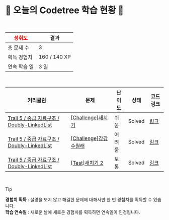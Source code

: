 # 🌲 오늘의 Codetree 학습 현황 🌲

<br />

| <span style="color:red;display:block;text-align:center;"> **성취도**</span> | 결과 |
|---|---|
| 총 문제 수 | 3 |
| 획득 경험치 | 160 / 140 XP |
| 연속 학습 일 | 3 일 |

<br />

|커리큘럼|문제|난이도|상태|코드 링크|
|---|---|---|---|---|
|[Trail 5 / 중급 자료구조 / Doubly-LinkedList](https://www.codetree.ai/trail-info/intermediate-mid/)|[[Challenge]새치기](https://www.codetree.ai/trails/complete/curated-cards/challenge-cut-in-line/)|쉬움|Solved|[링크](https://github.com/LeeSY99/algo-studyy/blob/main/250903/%EC%83%88%EC%B9%98%EA%B8%B0/cut-in-line.py)|
|[Trail 5 / 중급 자료구조 / Doubly-LinkedList](https://www.codetree.ai/trail-info/intermediate-mid/)|[[Challenge]강강수월래](https://www.codetree.ai/trails/complete/curated-cards/challenge-circle-dance/)|어려움|Solved|[링크](https://github.com/LeeSY99/algo-studyy/blob/main/250903/%EA%B0%95%EA%B0%95%EC%88%98%EC%9B%94%EB%9E%98/circle-dance.py)|
|[Trail 5 / 중급 자료구조 / Doubly-LinkedList](https://www.codetree.ai/trail-info/intermediate-mid/)|[[Test]새치기 2](https://www.codetree.ai/trails/complete/curated-cards/test-cut-in-line2/)|보통|Solved|[링크](https://github.com/LeeSY99/algo-studyy/blob/main/250903/%EC%83%88%EC%B9%98%EA%B8%B0%202/cut-in-line2.py)|


<br />

> [!TIP]
> **경험치 획득** : 설명을 보지 않고 해결한 문제에 대해서만 한 번 경험치를 획득할 수 있습니다.  
> **학습 연속일** : 새로운 날에 새로운 경험치를 획득하면 연속일이 인정됩니다.

